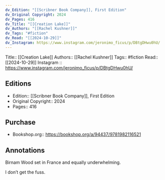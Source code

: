 ```yaml
---
dv_Edition: "[[Scribner Book Company]], First Edition"
dv_Original Copyright: 2024
dv_Pages: 416
dv_Title: "[[Creation Lake]]"
dv_Authors: "[[Rachel Kushner]]"
dv_Tags: "#fiction"
dv_Read: "[[2024-10-29]]"
dv_Instagram: https://www.instagram.com/jeronimo_ficus/p/DBtgDHwu0hU/
---
```

Title:: [[Creation Lake]]
Authors::  [[Rachel Kushner]]
Tags:: #fiction 
Read:: [[2024-10-29]]
Instagram :: https://www.instagram.com/jeronimo_ficus/p/DBtgDHwu0hU/
## Editions
- Edition:: [[Scribner Book Company]], First Edition
- Original Copyright:: 2024
- Pages:: 416

## Purchase
* Bookshop.org:: https://bookshop.org/a/94437/9781982116521
## Annotations

Birnam Wood set in France and equally underwhelming.  
  
I don’t get the fuss.